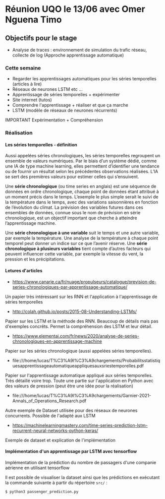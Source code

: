 # Réunion UQO le 13/06 avec Omer Nguena Timo

## Objectifs pour le stage

- Analyse de traces : environnement de simulation du trafic réseau, collecte de log (Approche apprentissage automatique)

### Cette semaine
- Regarder les apprentissages automatiques pour les séries temporelles (articles à lire)
- Réseaux de neurones LSTM etc ...
- Apprentissage de séries temporelles + expérimenter  
- Site internet (tutos)  
- Comprendre l'apprentissage + réaliser et que ça marche  
- LSTM (modèle de réseaux de neurones récurrents)

IMPORTANT Expérimentation + Compréhension

### Réalisation
#### Les séries temporelles - définition
Aussi appelées séries chronologiques, les séries temporelles regroupent un ensemble de valeurs numériques. Par le biais d’un système dédié, comme une IA de type machine learning, elles permettent d’identifier une tendance ou de fournir un résultat selon les précédentes observations réalisées. L’IA se sert des premières valeurs pour estimer celles qui s’ensuivent.

Une **série chronologique** (ou time series en anglais) est une séquence de données en ordre chronologique, chaque point de données étant attribué à un moment précis dans le temps. L’exemple le plus simple serait le suivi de la température dans le temps, avec des variations saisonnières en fonction de l’évolution du climat. La prévision des variables futures dans ces ensembles de données, connue sous le nom de prévision en série chronologique, est un objectif important que cherche à atteindre l’apprentissage machine.

Une **série chronologique à une variable** suit le temps et une autre variable, par exemple la température. Une analyse de la température à chaque point temporel peut donner un indice sur ce que l’avenir réserve.
Une **série chronologique à plusieurs variables** tient compte d’autres facteurs qui peuvent influencer cette variable, par exemple la vitesse du vent, la pression et les précipitations.

#### Letures d'articles
- https://www.canarie.ca/fr/nuage/propulseurs/catalogue/prevision-de-series-chronologiques-par-apprentissage-automatique/  

Un papier très intéressant sur les RNN et l'application à l'apprentissage de séries temporelles

- http://colah.github.io/posts/2015-08-Understanding-LSTMs/

Papier sur les LSTM et la méthode des RNN. Beaucoup de détails mais pas d'exemples concrêts. Permet la compréhension des LSTM et leur détail.

- https://www.elementai.com/fr/news/2020/analyse-de-series-chronologiques-en-apprentissage-machine

Papier sur les séries chronologique (aussi appelées séries temporelles).

- file:///home/lucas/T%C3%A9l%C3%A9chargements/Probabilitsstatistiquesapprentissageautomatiqueappliquesauxsriestemporelles.pdf

Papier sur l'apprentissage automatique appliqué aux séries temporelles. Très détaillé voire trop. Toute une partie sur l'application en Python avec des valeurs de pression (peut être une idée pour la réalisation)

- file:///home/lucas/T%C3%A9l%C3%A9chargements/Garnier-2021-Annals_of_Operations_Research.pdf

Autre exemple de Dataset utilisée pour des réseaux de neurones concurrents. Possible de l'adapté aux LSTM

- https://machinelearningmastery.com/time-series-prediction-lstm-recurrent-neural-networks-python-keras/

Exemple de dataset et explication de l'implémentation   

#### Implémentation d'un apprentissage par LSTM avec tensorflow
Implémentation de la prédiction du nombre de passagers d'une companie aérienne en utilisant tensorflow

Il est possible de visualiser la dataset ainsi que les prédictions en exécutant la commande suivante à partir du répertoire `src/` :
```bash
$ python3 passenger_prediction.py
```